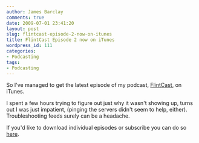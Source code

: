 ```yaml
---
author: James Barclay
comments: true
date: 2009-07-01 23:41:20
layout: post
slug: flintcast-episode-2-now-on-itunes
title: FlintCast Episode 2 now on iTunes
wordpress_id: 111
categories:
- Podcasting
tags:
- Podcasting
---
```


So I've managed to get the latest episode of my podcast, [FlintCast](http://flintcast.com/), on iTunes.

I spent a few hours trying to figure out just why it wasn't showing up, turns out I was just impatient, (pinging the servers didn't seem to help, either). Troubleshooting feeds surely can be a headache.

If you'd like to download individual episodes or subscribe you can do so [here](http://bit.ly/oxFPy).
